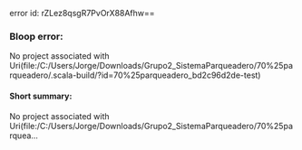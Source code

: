 error id: rZLez8qsgR7PvOrX88Afhw==
### Bloop error:

No project associated with Uri(file:/C:/Users/Jorge/Downloads/Grupo2_SistemaParqueadero/70%25parqueadero/.scala-build/?id=70%25parqueadero_bd2c96d2de-test)
#### Short summary: 

No project associated with Uri(file:/C:/Users/Jorge/Downloads/Grupo2_SistemaParqueadero/70%25parquea...
